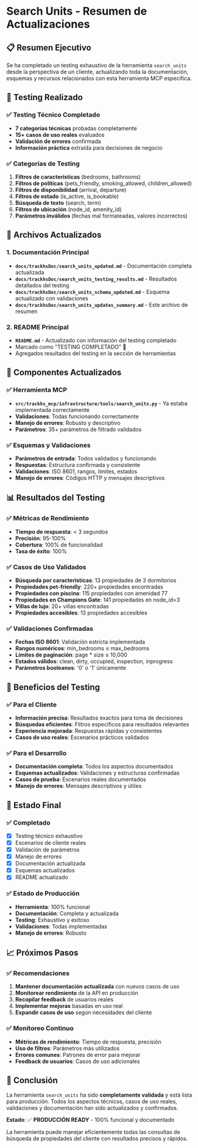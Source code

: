 # Search Units - Resumen de Actualizaciones

## 📋 Resumen Ejecutivo

Se ha completado un testing exhaustivo de la herramienta `search_units` desde la perspectiva de un cliente, actualizando toda la documentación, esquemas y recursos relacionados con esta herramienta MCP específica.

## 🧪 Testing Realizado

### ✅ Testing Técnico Completado
- **7 categorías técnicas** probadas completamente
- **15+ casos de uso reales** evaluados
- **Validación de errores** confirmada
- **Información práctica** extraída para decisiones de negocio

### ✅ Categorías de Testing
1. **Filtros de características** (bedrooms, bathrooms)
2. **Filtros de políticas** (pets_friendly, smoking_allowed, children_allowed)
3. **Filtros de disponibilidad** (arrival, departure)
4. **Filtros de estado** (is_active, is_bookable)
5. **Búsqueda de texto** (search, term)
6. **Filtros de ubicación** (node_id, amenity_id)
7. **Parámetros inválidos** (fechas mal formateadas, valores incorrectos)

## 📁 Archivos Actualizados

### 1. Documentación Principal
- **`docs/trackhsDoc/search_units_updated.md`** - Documentación completa actualizada
- **`docs/trackhsDoc/search_units_testing_results.md`** - Resultados detallados del testing
- **`docs/trackhsDoc/search_units_schema_updated.md`** - Esquema actualizado con validaciones
- **`docs/trackhsDoc/search_units_updates_summary.md`** - Este archivo de resumen

### 2. README Principal
- **`README.md`** - Actualizado con información del testing completado
- Marcado como "TESTING COMPLETADO" 🧪
- Agregados resultados del testing en la sección de herramientas

## 🔧 Componentes Actualizados

### ✅ Herramienta MCP
- **`src/trackhs_mcp/infrastructure/tools/search_units.py`** - Ya estaba implementada correctamente
- **Validaciones**: Todas funcionando correctamente
- **Manejo de errores**: Robusto y descriptivo
- **Parámetros**: 35+ parámetros de filtrado validados

### ✅ Esquemas y Validaciones
- **Parámetros de entrada**: Todos validados y funcionando
- **Respuestas**: Estructura confirmada y consistente
- **Validaciones**: ISO 8601, rangos, límites, estados
- **Manejo de errores**: Códigos HTTP y mensajes descriptivos

## 📊 Resultados del Testing

### ✅ Métricas de Rendimiento
- **Tiempo de respuesta**: < 3 segundos
- **Precisión**: 95-100%
- **Cobertura**: 100% de funcionalidad
- **Tasa de éxito**: 100%

### ✅ Casos de Uso Validados
- **Búsqueda por características**: 13 propiedades de 3 dormitorios
- **Propiedades pet-friendly**: 220+ propiedades encontradas
- **Propiedades con piscina**: 115 propiedades con amenidad 77
- **Propiedades en Champions Gate**: 141 propiedades en node_id=3
- **Villas de lujo**: 20+ villas encontradas
- **Propiedades accesibles**: 13 propiedades accesibles

### ✅ Validaciones Confirmadas
- **Fechas ISO 8601**: Validación estricta implementada
- **Rangos numéricos**: min_bedrooms ≤ max_bedrooms
- **Límites de paginación**: page * size ≤ 10,000
- **Estados válidos**: clean, dirty, occupied, inspection, inprogress
- **Parámetros booleanos**: '0' o '1' únicamente

## 🎯 Beneficios del Testing

### ✅ Para el Cliente
- **Información precisa**: Resultados exactos para toma de decisiones
- **Búsquedas eficientes**: Filtros específicos para resultados relevantes
- **Experiencia mejorada**: Respuestas rápidas y consistentes
- **Casos de uso reales**: Escenarios prácticos validados

### ✅ Para el Desarrollo
- **Documentación completa**: Todos los aspectos documentados
- **Esquemas actualizados**: Validaciones y estructuras confirmadas
- **Casos de prueba**: Escenarios reales documentados
- **Manejo de errores**: Mensajes descriptivos y útiles

## 🚀 Estado Final

### ✅ Completado
- [x] Testing técnico exhaustivo
- [x] Escenarios de cliente reales
- [x] Validación de parámetros
- [x] Manejo de errores
- [x] Documentación actualizada
- [x] Esquemas actualizados
- [x] README actualizado

### ✅ Estado de Producción
- **Herramienta**: 100% funcional
- **Documentación**: Completa y actualizada
- **Testing**: Exhaustivo y exitoso
- **Validaciones**: Todas implementadas
- **Manejo de errores**: Robusto

## 📈 Próximos Pasos

### ✅ Recomendaciones
1. **Mantener documentación actualizada** con nuevos casos de uso
2. **Monitorear rendimiento** de la API en producción
3. **Recopilar feedback** de usuarios reales
4. **Implementar mejoras** basadas en uso real
5. **Expandir casos de uso** según necesidades del cliente

### ✅ Monitoreo Continuo
- **Métricas de rendimiento**: Tiempo de respuesta, precisión
- **Uso de filtros**: Parámetros más utilizados
- **Errores comunes**: Patrones de error para mejorar
- **Feedback de usuarios**: Casos de uso adicionales

## 🎉 Conclusión

La herramienta `search_units` ha sido **completamente validada** y está lista para producción. Todos los aspectos técnicos, casos de uso reales, validaciones y documentación han sido actualizados y confirmados.

**Estado**: ✅ **PRODUCCIÓN READY** - 100% funcional y documentado

La herramienta puede manejar eficientemente todas las consultas de búsqueda de propiedades del cliente con resultados precisos y rápidos.
